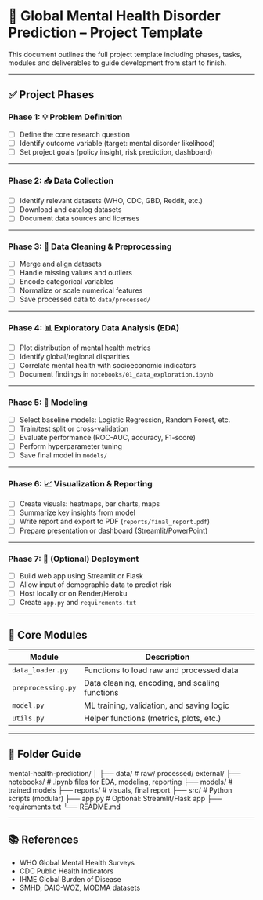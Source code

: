 # 🧠 Global Mental Health Disorder Prediction – Project Template

This document outlines the full project template including phases, tasks, modules and deliverables to guide development from start to finish.

---

## ✅ Project Phases

### Phase 1: 💡 Problem Definition
- [ ] Define the core research question
- [ ] Identify outcome variable (target: mental disorder likelihood)
- [ ] Set project goals (policy insight, risk prediction, dashboard)

---

### Phase 2: 📥 Data Collection
- [ ] Identify relevant datasets (WHO, CDC, GBD, Reddit, etc.)
- [ ] Download and catalog datasets
- [ ] Document data sources and licenses

---

### Phase 3: 🧹 Data Cleaning & Preprocessing
- [ ] Merge and align datasets
- [ ] Handle missing values and outliers
- [ ] Encode categorical variables
- [ ] Normalize or scale numerical features
- [ ] Save processed data to `data/processed/`

---

### Phase 4: 📊 Exploratory Data Analysis (EDA)
- [ ] Plot distribution of mental health metrics
- [ ] Identify global/regional disparities
- [ ] Correlate mental health with socioeconomic indicators
- [ ] Document findings in `notebooks/01_data_exploration.ipynb`

---

### Phase 5: 🧠 Modeling
- [ ] Select baseline models: Logistic Regression, Random Forest, etc.
- [ ] Train/test split or cross-validation
- [ ] Evaluate performance (ROC-AUC, accuracy, F1-score)
- [ ] Perform hyperparameter tuning
- [ ] Save final model in `models/`

---

### Phase 6: 📈 Visualization & Reporting
- [ ] Create visuals: heatmaps, bar charts, maps
- [ ] Summarize key insights from model
- [ ] Write report and export to PDF (`reports/final_report.pdf`)
- [ ] Prepare presentation or dashboard (Streamlit/PowerPoint)

---

### Phase 7: 🚀 (Optional) Deployment
- [ ] Build web app using Streamlit or Flask
- [ ] Allow input of demographic data to predict risk
- [ ] Host locally or on Render/Heroku
- [ ] Create `app.py` and `requirements.txt`

---

## 🧩 Core Modules

| Module | Description |
|--------|-------------|
| `data_loader.py` | Functions to load raw and processed data |
| `preprocessing.py` | Data cleaning, encoding, and scaling functions |
| `model.py` | ML training, validation, and saving logic |
| `utils.py` | Helper functions (metrics, plots, etc.) |

---

## 📁 Folder Guide
mental-health-prediction/
│
├── data/ # raw/ processed/ external/
├── notebooks/ # .ipynb files for EDA, modeling, reporting
├── models/ # trained models
├── reports/ # visuals, final report
├── src/ # Python scripts (modular)
├── app.py # Optional: Streamlit/Flask app
├── requirements.txt
└── README.md


---

## 📚 References

- WHO Global Mental Health Surveys
- CDC Public Health Indicators
- IHME Global Burden of Disease
- SMHD, DAIC-WOZ, MODMA datasets

